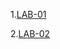 1.[LAB-01](https://github.com/DharavathSuman/2203A51135___DAA/blob/main/DAA_LAB_001_(Array_Problems).ipynb)

2.[LAB-02](https://github.com/DharavathSuman/2203A51135___DAA/blob/main/LAB_002.ipynb)
